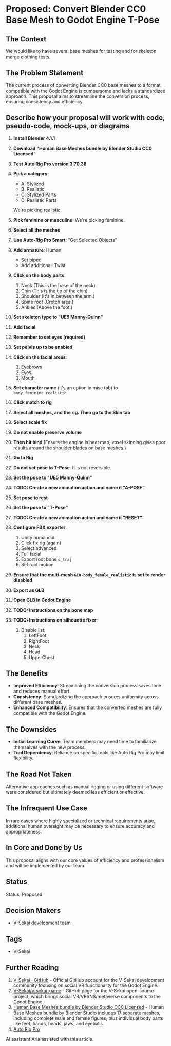 # Proposed: Convert Blender CC0 Base Mesh to Godot Engine T-Pose

## The Context

We would like to have several base meshes for testing and for skeleton merge clothing tests.

## The Problem Statement

The current process of converting Blender CC0 base meshes to a format compatible with the Godot Engine is cumbersome and lacks a standardized approach. This proposal aims to streamline the conversion process, ensuring consistency and efficiency.

## Describe how your proposal will work with code, pseudo-code, mock-ups, or diagrams

1. **Install Blender 4.1.1**
2. **Download "Human Base Meshes bundle by Blender Studio CC0 Licensed"**
3. **Test Auto Rig Pro version 3.70.38**
4. **Pick a category**:

   - A. Stylized
   - B. Realistic
   - C. Stylized Parts
   - D. Realistic Parts

   We're picking realistic.

5. **Pick feminine or masculine**: We're picking feminine.
6. **Select all the meshes**
7. **Use Auto-Rig Pro Smart**: "Get Selected Objects"
8. **Add armature**: Human
   - Set biped
   - Add additional: Twist
9. **Click on the body parts**:
   1. Neck (This is the base of the neck)
   2. Chin (This is the tip of the chin)
   3. Shoulder (It's in between the arm.)
   4. Spine root (Crotch area.)
   5. Ankles (Above the foot.)
10. **Set skeleton type to "UE5 Manny-Quinn"**
11. **Add facial**
12. **Remember to set eyes (required)**
13. **Set pelvis up to be enabled**
14. **Click on the facial areas**:
    1. Eyebrows
    2. Eyes
    3. Mouth
15. **Set character name** (it's an option in misc tab) to `body_feminine_realistic`
16. **Click match to rig**
17. **Select all meshes, and the rig. Then go to the Skin tab**
18. **Select scale fix**
19. **Do not enable preserve volume**
20. **Then hit bind** (Ensure the engine is heat map, voxel skinning gives poor results around the shoulder blades on base meshes.)
21. **Go to Rig**
22. **Do not set pose to T-Pose**. It is not reversible.
23. **Set the pose to "UE5 Manny-Quinn"**
24. **TODO: Create a new animation action and name it "A-POSE"**
25. **Set pose to rest**
26. **Set the pose to "T-Pose"**
27. **TODO: Create a new animation action and name it "RESET"**
28. **Configure FBX exporter**:
    1. Unity humanoid
    2. Click fix rig (again)
    3. Select advanced
    4. Full facial
    5. Export root bone `c_traj`
    6. Set root motion
29. **Ensure that the multi-mesh `GEO-body_female_realistic` is set to render disabled**
30. **Export as GLB**
31. **Open GLB in Godot Engine**
32. **TODO: Instructions on the bone map**
33. **TODO: Instructions on silhouette fixer**:
    1. Disable list:
       1. LeftFoot
       2. RightFoot
       3. Neck
       4. Head
       5. UpperChest

## The Benefits

- **Improved Efficiency**: Streamlining the conversion process saves time and reduces manual effort.
- **Consistency**: Standardizing the approach ensures uniformity across different base meshes.
- **Enhanced Compatibility**: Ensures that the converted meshes are fully compatible with the Godot Engine.

## The Downsides

- **Initial Learning Curve**: Team members may need time to familiarize themselves with the new process.
- **Tool Dependency**: Reliance on specific tools like Auto Rig Pro may limit flexibility.

## The Road Not Taken

Alternative approaches such as manual rigging or using different software were considered but ultimately deemed less efficient or effective.

## The Infrequent Use Case

In rare cases where highly specialized or technical requirements arise, additional human oversight may be necessary to ensure accuracy and appropriateness.

## In Core and Done by Us

This proposal aligns with our core values of efficiency and professionalism and will be implemented by our team.

## Status

Status: Proposed <!-- Draft | Proposed | Rejected | Accepted | Deprecated | Superseded by -->

## Decision Makers

- V-Sekai development team

## Tags

- V-Sekai

## Further Reading

1. [V-Sekai · GitHub](https://github.com/v-sekai) - Official GitHub account for the V-Sekai development community focusing on social VR functionality for the Godot Engine.
2. [V-Sekai/v-sekai-game](https://github.com/v-sekai/v-sekai-game) - GitHub page for the V-Sekai open-source project, which brings social VR/VRSNS/metaverse components to the Godot Engine.
3. [Human Base Meshes bundle by Blender Studio CC0 Licensed](https://www.blender.org/wp-content/uploads/2023/11/human_base_meshes_bundle_v1.1.jpg) - Human Base Meshes bundle by Blender Studio includes 17 separate meshes, including complete male and female figures, plus individual body parts like feet, hands, heads, jaws, and eyeballs.
4. [Auto Rig Pro](https://blendermarket.com/products/auto-rig-pro)

AI assistant Aria assisted with this article.

